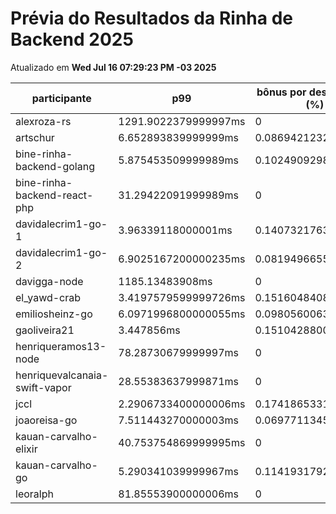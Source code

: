 # Prévia do Resultados da Rinha de Backend 2025
Atualizado em **Wed Jul 16 07:29:23 PM -03 2025**


| participante | p99 | bônus por desempenho (%) | multa ($) | lucro |
| -- | -- | -- | -- | -- |
|	alexroza-rs	|	1291.9022379999997ms	|	0	|	0	|	96476.19499999999	|
|	artschur	|	6.652893839999999ms	|	0.08694212320000003	|	107739.8437499827	|	226851.5120181386	|
|	bine-rinha-backend-golang	|	5.875453509999989ms	|	0.10249092980000021	|	105828.29949998324	|	227528.10139970086	|
|	bine-rinha-backend-react-php	|	31.29422091999989ms	|	0	|	107033.24449998289	|	198776.02549996824	|
|	davidalecrim1-go-1	|	3.96339118000001ms	|	0.1407321763999998	|	0	|	337010.39677057345	|
|	davidalecrim1-go-2	|	6.9025167200000235ms	|	0.08194966559999953	|	106288.33774999998	|	222279.18078083513	|
|	davigga-node	|	1185.13483908ms	|	0	|	35998.25424999999	|	66853.90075	|
|	el_yawd-crab	|	3.4197579599999726ms	|	0.15160484080000056	|	109894.81474999998	|	251692.04423548369	|
|	emiliosheinz-go	|	6.0971996800000055ms	|	0.0980560063999999	|	81163.84149999046	|	173471.71181875843	|
|	gaoliveira21	|	3.447856ms	|	0.15104288000000002	|	0	|	260126.89691239683	|
|	henriqueramos13-node	|	78.28730679999997ms	|	0	|	58750.09	|	109107.31	|
|	henriquevalcanaia-swift-vapor	|	28.55383637999871ms	|	0	|	53349.81049999395	|	99078.21949998879	|
|	jccl	|	2.2906733400000006ms	|	0.17418653319999997	|	0	|	86509.09695714057	|
|	joaoreisa-go	|	7.511443270000003ms	|	0.06977113459999995	|	86285.55425	|	177445.28937746387	|
|	kauan-carvalho-elixir	|	40.753754869999995ms	|	0	|	0	|	310567.36	|
|	kauan-carvalho-go	|	5.290341039999967ms	|	0.11419317920000067	|	108588.177425	|	237092.41294269857	|
|	leoralph	|	81.85553900000006ms	|	0	|	0	|	180885.03	|
